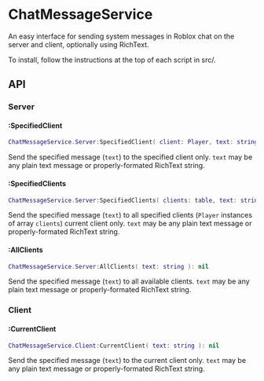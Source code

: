 # ChatMessageService

An easy interface for sending system messages in Roblox chat on the server and client, optionally using RichText.

To install, follow the instructions at the top of each script in src/.

## API

### Server

#### :SpecifiedClient

```lua
ChatMessageService.Server:SpecifiedClient( client: Player, text: string ): nil
```

Send the specified message (`text`) to the specified client only. `text` may be any plain text message or properly-formated RichText string.

#### :SpecifiedClients

```lua
ChatMessageService.Server:SpecifiedClients( clients: table, text: string ): nil
```

Send the specified message (`text`) to all specified clients (`Player` instances of array `clients`) current client only. `text` may be any plain text message or properly-formated RichText string.

#### :AllClients

```lua
ChatMessageService.Server:AllClients( text: string ): nil
```

Send the specified message (`text`) to all available clients. `text` may be any plain text message or properly-formated RichText string.

### Client

#### :CurrentClient

```lua
ChatMessageService.Client:CurrentClient( text: string ): nil
```

Send the specified message (`text`) to the current client only. `text` may be any plain text message or properly-formated RichText string.
